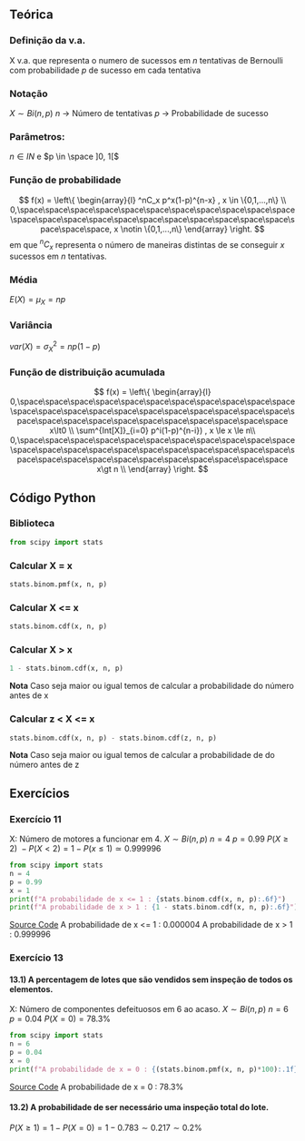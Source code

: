 ```table-of-contents
```
## Teórica

### Definição da v.a.
X v.a. que representa o numero de sucessos em $n$ tentativas de Bernoulli com probabilidade $p$ de sucesso em cada tentativa
### Notação
$X \sim Bi(n, p)$ 
$n$ -> Número de tentativas
$p$ -> Probabilidade de sucesso
### Parâmetros:
$n \in IN$ e $p \in \space ]0, 1[$
### Função de probabilidade
$$
f(x) = 
\left\{
\begin{array}{l}
 ^nC_x p^x(1-p)^{n-x} , x \in \{0,1,...,n\} \\
0,\space\space\space\space\space\space\space\space\space\space\space\space\space\space\space\space\space\space\space\space\space\space\space\space\space, x \notin \{0,1,...,n\}
\end{array} 
\right.
$$
em que $^nC_x$ representa o número de maneiras distintas de se conseguir $x$ sucessos em $n$ tentativas.
### Média
$E(X) = \mu_X = np$
### Variância
$var(X) = \sigma^2_X = np(1-p)$
### Função de distribuição acumulada
$$
f(x) = 
\left\{
\begin{array}{l}
0,\space\space\space\space\space\space\space\space\space\space\space\space\space\space\space\space\space\space\space\space\space\space\space\space\space\space\space\space\space\space\space\space\space x\lt0 \\
 \sum^{Int[X]}_{i=0} p^i(1-p)^{n-i}) , x \le x \le n\\
0,\space\space\space\space\space\space\space\space\space\space\space\space\space\space\space\space\space\space\space\space\space\space\space\space\space\space\space\space\space\space\space\space\space x\gt n \\
\end{array} 
\right.
$$

## Código Python
### Biblioteca 
``` python
from scipy import stats
```
### Calcular X = x
```python
stats.binom.pmf(x, n, p)
```
### Calcular X <= x
```python
stats.binom.cdf(x, n, p)
```
### Calcular X > x
```python
1 - stats.binom.cdf(x, n, p)
```
**Nota**
	Caso seja maior ou igual temos de calcular a probabilidade do número antes de x
### Calcular z < X <= x
```python
stats.binom.cdf(x, n, p) - stats.binom.cdf(z, n, p)
```
**Nota**
	Caso seja maior ou igual temos de calcular a probabilidade de do número antes de z
## Exercícios

### Exercício 11

X: Número de motores a funcionar em 4.
$X \sim Bi(n,p)$
$n = 4$
$p = 0.99$
$P(X  \ge 2) \ - P(X \lt 2) = 1- P(x \le 1) \simeq 0.999996$

``` python
from scipy import stats
n = 4
p = 0.99
x = 1
print(f"A probabilidade de x <= 1 : {stats.binom.cdf(x, n, p):.6f}")
print(f"A probabilidade de x > 1 : {1 - stats.binom.cdf(x, n, p):.6f}")
```
[Source Code](Capítulo%203/src/Exercicio_11.py)
	A probabilidade de x <= 1 : 0.000004
	A probabilidade de x > 1 : 0.999996

### Exercício 13

#### 13.1) A percentagem de lotes que são vendidos sem inspeção de todos os elementos.

X: Número de componentes defeituosos em 6 ao acaso.
$X \sim Bi(n,p)$
$n = 6$
$p = 0.04$
$P(X = 0) = 78.3\%$

``` python
from scipy import stats
n = 6
p = 0.04
x = 0
print(f"A probabilidade de x = 0 : {(stats.binom.pmf(x, n, p)*100):.1f}%")
```
[Source Code](Capítulo%203/src/Exercicio_13.py)
	A probabilidade de x = 0 : 78.3%
#### 13.2) A probabilidade de ser necessário uma inspeção total do lote.

$P(X \ge 1) = 1 - P(X = 0) = 1 - 0.783 \sim 0.217 \sim 0.2\%$